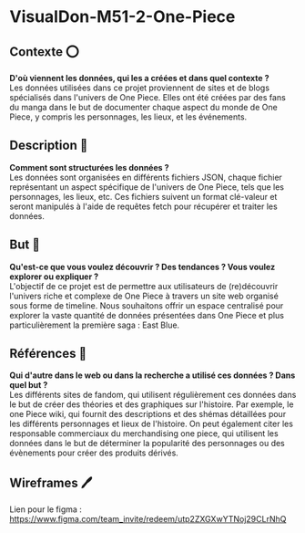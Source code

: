 # VisualDon-M51-2-One-Piece 

## Contexte ⭕️

**D'où viennent les données, qui les a créées et dans quel contexte ?**\
Les données utilisées dans ce projet proviennent de sites et de blogs spécialisés dans l'univers de One Piece. Elles ont été créées par des fans du manga dans le but de documenter chaque aspect du monde de One Piece, y compris les personnages, les lieux, et les événements.

## Description 📃

**Comment sont structurées les données ?**\
Les données sont organisées en différents fichiers JSON, chaque fichier représentant un aspect spécifique de l'univers de One Piece, tels que les personnages, les lieux, etc. Ces fichiers suivent un format clé-valeur et seront manipulés à l'aide de requêtes fetch pour récupérer et traiter les données.

## But 🎯

**Qu'est-ce que vous voulez découvrir ? Des tendances ? Vous voulez explorer ou expliquer ?**\
L'objectif de ce projet est de permettre aux utilisateurs de (re)découvrir l'univers riche et complexe de One Piece à travers un site web organisé sous forme de timeline. Nous souhaitons offrir un espace centralisé pour explorer la vaste quantité de données présentées dans One Piece et plus particulièrement la première saga : East Blue.

## Références 🔗

**Qui d'autre dans le web ou dans la recherche a utilisé ces données ? Dans quel but ?**\
Les différents sites de fandom, qui utilisent régulièrement ces données dans le but de créer des théories et des graphiques sur l'histoire. Par exemple, le one Piece wiki, qui fournit des descriptions et des shémas détaillées pour les différents personnages et lieux de l'histoire. On peut également citer les responsable commerciaux du merchandising one piece, qui utilisent les données dans le  but de déterminer la popularité des personnages ou des évènements pour créer des produits dérivés.

## Wireframes 🖊️

Lien pour le figma : https://www.figma.com/team_invite/redeem/utp2ZXGXwYTNoj29CLrNhQ 


